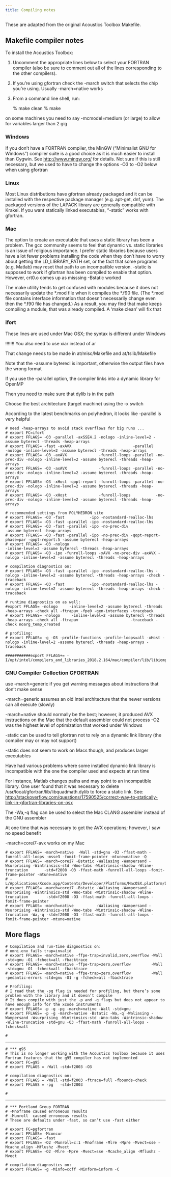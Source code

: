 ```yaml
---
title: Compiling notes
---
```


These are adapted from the original Acoustics Toolbox Makefile.

## Makefile compiler notes

To install the Acoustics Toolbox:

1) Uncomment the appropriate lines below to select your FORTRAN compiler
   (also be sure to comment out all of the lines corresponding to the other compilers).

2) If you’re using gfortran check the -march switch that selects the chip you’re using.
   Usually -march=native works

3) From a command line shell, run:

    % make clean
    % make

on some machines you need to say -mcmodel=medium (or large) to allow for variables larger than 2 gig


### Windows

If you don’t have a FORTRAN compiler, the MinGW (“Minimalist GNU for Windows”) compiler suite
is a good choice as it is much easier to install than Cygwin. See http://www.mingw.org/ for details.
Not sure if this is still necessary, but we used to have to change the options -O3 to -O2 below when using gfortran

### Linux

Most Linux distributions have gfortran already packaged and it can be installed with the respective
package manager (e.g. apt-get, dnf, yum). The packaged versions of the LAPACK library are generally
compatible with Krakel. If you want statically linked executables, “-static” works with gfortran.

### Mac

The option to create an executable that uses a static library has been a problem.
The gcc community seems to feel that dynamic vs. static libraries is an issue of religious importance.
I prefer static libraries because users have a lot fewer problems installing the code when they don’t have
to worry about getting the LD_LIBRARY_PATH set, or the fact that some programs (e.g. Matlab) may reset
that path to an incompatible version.
-static is supposed to work if gfortran has been compiled to enable that option.
However, crt0.o comes up as misssing
-Bstatic worked

The make utility tends to get confused with modules because it does not necessarily update the *.mod file
when it compiles the *.f90 file. (The *.mod file contains interface information that doesn’t necessarily change
even then the *.f90 file has changed.)
As a result, you may find that make keeps compiling a module, that was already compiled.
A ‘make clean’ will fix that

### ifort

These lines are used under Mac OSX; the syntax is different under Windows

!!!!!!! You also need to use xiar instead of ar

That change needs to be made in at/misc/Makefile and at/tslib/Makefile

Note that the -assume byterecl is important, otherwise the output files have the wrong format

If you use the -parallel option, the compiler links into a dynamic library for OpenMP

Then you need to make sure that dylib is in the path

Choose the best architecture (target machine) using the -x switch

According to the latest benchmarks on polyhedron, it looks like -parallel is very helpful

```
# need -heap-arrays to avoid stack overflows for big runs ...
# export FC=ifort
# export FFLAGS= -O3 -parallel -axSSE4.2 -nologo -inline-level=2 -assume byterecl -threads -heap-arrays
# export FFLAGS= -fast -axAVX                           -parallel              -nologo -inline-level=2 -assume byterecl -threads -heap-arrays
# export FFLAGS= -O3 -axAVX              -funroll-loops -parallel -no-prec-div -nologo -inline-level=2 -assume byterecl -threads -heap-arrays
# export FFLAGS= -O3 -axAVX              -funroll-loops -parallel -no-prec-div -nologo -inline-level=2 -assume byterecl -threads -heap-arrays
# export FFLAGS= -O3 -xHost -qopt-report -funroll-loops -parallel -no-prec-div -nologo -inline-level=2 -assume byterecl -threads -heap-arrays
# export FFLAGS= -O3 -xHost              -funroll-loops           -no-prec-div -nologo -inline-level=2 -assume byterecl -threads -heap-arrays

# recommended settings from POLYHEDRON site
# export FFLAGS= -O3 -fast           -ipo -nostandard-realloc-lhs
# export FFLAGS= -O3 -fast -parallel -ipo -nostandard-realloc-lhs
# export FFLAGS= -O3 -fast -parallel -ipo -no-prec-div                                       -assume byterecl -heap-arrays
# export FFLAGS= -O3 -fast -parallel -ipo -no-prec-div -qopt-report-phase=par -qopt-report:5 -assume byterecl -heap-arrays
# export FFLAGS= -O3 -nologo                                               -inline-level=2 -assume byterecl -threads -heap-arrays
# export FFLAGS= -O3 -ipo -funroll-loops -xAVX -no-prec-div -axAVX -nologo -inline-level=2 -assume byterecl -threads -heap-arrays

# compilation diagnostics on:
# export FFLAGS= -O3 -fast -parallel -ipo -nostandard-realloc-lhs -nologo -inline-level=2 -assume byterecl -threads -heap-arrays -check -traceback
# export FFLAGS= -O3 -fast           -ipo -nostandard-realloc-lhs -nologo -inline-level=2 -assume byterecl -threads -heap-arrays -check -traceback

# runtime diagnostics on as well:
#export FFLAGS= -nologo     -inline-level=2 -assume byterecl -threads -heap-arrays -check all -ftrapuv -fpe0 -gen-interfaces -traceback
# export FFLAGS= -nologo     -inline-level=2 -assume byterecl -threads -heap-arrays -check all -ftrapuv                       -traceback -check noarg_temp_created

# profiling:
# export FFLAGS= -g -O3 -profile-functions -profile-loops=all -xHost -nologo -inline-level=2 -assume byterecl -threads -heap-arrays -traceback

###########export FFLAGS+= -I/opt/intel/compilers_and_libraries_2018.2.164/mac/compiler/lib/libiomp5.dylib
```



### GNU Compiler Collection GFORTRAN

use -march=generic if you get warning messages about instructions that don’t make sense

-march=generic assumes an old Intel architecture that the newer versions can all execute (slowly)

-march=native should normally be the best; however, it produced AVX instructions on the Mac that the default assembler could not process
-O2 was the highest level of optimization that worked under Windows

-static can be used to tell gfortran not to rely on a dynamic link library (the compiler may or may not support)

-static does not seem to work on Macs though, and produces larger executables

Have had various problems where some installed dynamic link library is incompatible with the one the compiler used and expects at run time

For instance, Matlab changes paths and may point to an incompatible library.
One user found that it was necessary to delete /usr/local/gfortran/lib/libquadmath.dylib to force a static link. See:
http://stackoverflow.com/questions/17590525/correct-way-to-statically-link-in-gfortran-libraries-on-osx

The -Wa,-q flag can be used to select the Mac CLANG assembler instead of the GNU assembler

At one time that was necessary to get the AVX operations; however, I saw no speed benefit

 -march=corei7-avx works on my Mac

```
# export FFLAGS= -march=native  -Wall -std=gnu -O3 -ffast-math -funroll-all-loops -msse3 -fomit-frame-pointer -mtune=native -Q
# export FFLAGS= -march=corei7 -Bstatic -Waliasing -Wampersand -Wsurprising -Wintrinsics-std -Wno-tabs -Wintrinsic-shadow -Wline-truncation       -std=f2008 -O3 -ffast-math -funroll-all-loops -fomit-frame-pointer -mtune=native
# -L/Applications/Xcode.app/Contents/Developer/Platforms/MacOSX.platform/Developer/SDKs/MacOSX10.8.sdk/usr/lib
# export FFLAGS= -march=corei7 -Bstatic -Waliasing -Wampersand -Wsurprising -Wintrinsics-std -Wno-tabs -Wintrinsic-shadow -Wline-truncation        -std=f2008 -O3 -ffast-math -funroll-all-loops -fomit-frame-pointer
# export FFLAGS= -march=native          -Waliasing -Wampersand -Wsurprising -Wintrinsics-std -Wno-tabs -Wintrinsic-shadow -Wline-truncation -Wa,-q -std=f2008 -O3 -ffast-math -funroll-all-loops -fomit-frame-pointer -mtune=native
```

## More flags

```
# Compilation and run-time diagnostics on:
# omni.env fails trap=invalid
# export FFLAGS= -march=native -ffpe-trap=invalid,zero,overflow -Wall                  -std=gnu -O1 -fcheck=all -fbacktrace
# export FFLAGS= -march=native -ffpe-trap=zero,overflow         -Wall                  -std=gnu -O1 -fcheck=all -fbacktrace
# export FFLAGS= -march=native -ffpe-trap=zero,overflow         -Wall -pedantic-errors -std=gnu -O1 -g -fcheck=all -fbacktrace

# Profiling:
# I read that the -pg flag is needed for profiling, but there’s some problem with the library and it doesn’t compile
# It does compile with just the -p and -g flags but does not appear to have enough info for the xcode instruments
# export FFLAGS= -p -g -pg -march=native -Wall -std=gnu
# export FFLAGS= -p -g -march=native -Bstatic -Wa,-q -Waliasing -Wampersand -Wsurprising -Wintrinsics-std -Wno-tabs -Wintrinsic-shadow -Wline-truncation -std=gnu -O3 -ffast-math -funroll-all-loops -fcheck=all

# ______________________________________________________________________________

# *** g95
# This is no longer working with the Acoustics Toolbox because it uses Fortran features that the g95 compiler has not implemented
# export FC=g95
# export FFLAGS = -Wall -std=f2003 -O3

# compilation diagnostics on:
# export FFLAGS = -Wall -std=f2003 -ftrace=full -fbounds-check
# export FFLAGS = -pg   -std=f2003

# ______________________________________________________________________________

# *** Portland Group FORTRAN
# -Mnoframe caused erroneous results
# -Munroll  caused erroneous results
# These are defaults under -fast, so can’t use -fast either

# export FC=pgfortran
# export FFLAGS= -Mconcur
# export FFLAGS= -fast
# export FFLAGS= -O2 -Munroll=c:1 -Mnoframe -Mlre -Mpre -Mvect=sse -Mcache_align -Mflushz -Mvect
# export FFLAGS= -O2 -Mlre -Mpre -Mvect=sse -Mcache_align -Mflushz -Mvect

# compilation diagnostics on:
# export FFLAGS= -g -Minfo=ccff -Minform=inform -C
```


